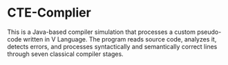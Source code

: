 # CTE-Complier
This is a Java-based compiler simulation that processes a custom pseudo-code written in V Language. The program reads source code, analyzes it, detects errors, and processes syntactically and semantically correct lines through seven classical compiler stages.
